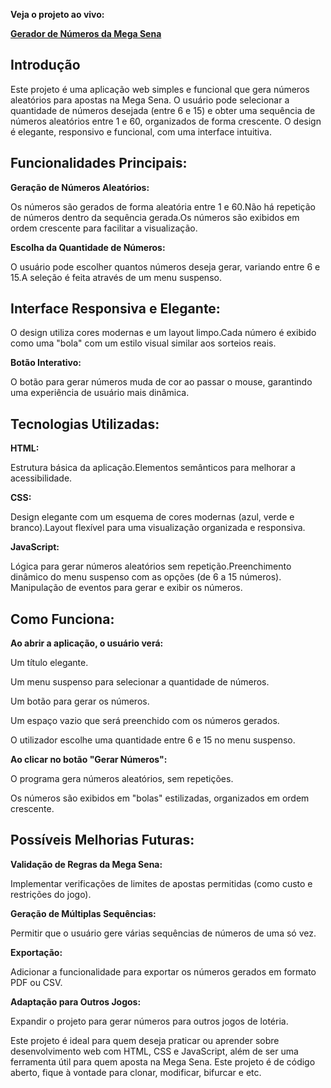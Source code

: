 **Veja o projeto ao vivo:**

**[Gerador de Números da Mega Sena](ftyy)**

## Introdução ##

Este projeto é uma aplicação web simples e funcional que gera números aleatórios para apostas na Mega Sena. O usuário pode selecionar a quantidade de números desejada (entre 6 e 15) e obter uma sequência de números aleatórios entre 1 e 60, organizados de forma crescente. O design é elegante, responsivo e funcional, com uma interface intuitiva.

## Funcionalidades Principais: ##

**Geração de Números Aleatórios:**

Os números são gerados de forma aleatória entre 1 e 60.Não há repetição de números dentro da sequência gerada.Os números são exibidos em ordem crescente para facilitar a visualização.

**Escolha da Quantidade de Números:**

O usuário pode escolher quantos números deseja gerar, variando entre 6 e 15.A seleção é feita através de um menu suspenso.

## Interface Responsiva e Elegante: ##

O design utiliza cores modernas e um layout limpo.Cada número é exibido como uma "bola" com um estilo visual similar aos sorteios reais.

**Botão Interativo:**

O botão para gerar números muda de cor ao passar o mouse, garantindo uma experiência de usuário mais dinâmica.

## Tecnologias Utilizadas: ##

**HTML:**

Estrutura básica da aplicação.Elementos semânticos para melhorar a acessibilidade.

**CSS:**

Design elegante com um esquema de cores modernas (azul, verde e branco).Layout flexível para uma visualização organizada e responsiva.

**JavaScript:**

Lógica para gerar números aleatórios sem repetição.Preenchimento dinâmico do menu suspenso com as opções (de 6 a 15 números). Manipulação de eventos para gerar e exibir os números.

## Como Funciona: ##

**Ao abrir a aplicação, o usuário verá:**

Um título elegante.

Um menu suspenso para selecionar a quantidade de números.

Um botão para gerar os números.

Um espaço vazio que será preenchido com os números gerados.

O utilizador escolhe uma quantidade entre 6 e 15 no menu suspenso.

**Ao clicar no botão "Gerar Números":**

O programa gera números aleatórios, sem repetições.

Os números são exibidos em "bolas" estilizadas, organizados em ordem crescente.

## Possíveis Melhorias Futuras: ##

**Validação de Regras da Mega Sena:**

Implementar verificações de limites de apostas permitidas (como custo e restrições do jogo).

**Geração de Múltiplas Sequências:**

Permitir que o usuário gere várias sequências de números de uma só vez.

**Exportação:**

Adicionar a funcionalidade para exportar os números gerados em formato PDF ou CSV.

**Adaptação para Outros Jogos:**

Expandir o projeto para gerar números para outros jogos de lotéria.

Este projeto é ideal para quem deseja praticar ou aprender sobre desenvolvimento web com HTML, CSS e JavaScript, além de ser uma ferramenta útil para quem aposta na Mega Sena. Este projeto é de código aberto, fique à vontade para clonar, modificar, bifurcar e etc.
